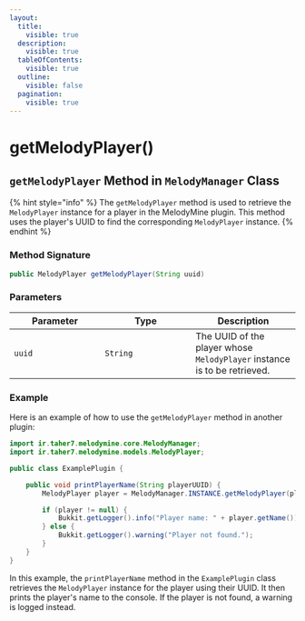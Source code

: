 ```yaml
---
layout:
  title:
    visible: true
  description:
    visible: true
  tableOfContents:
    visible: true
  outline:
    visible: false
  pagination:
    visible: true
---
```


# getMelodyPlayer()

## `getMelodyPlayer` Method in `MelodyManager` Class

{% hint style="info" %}
The `getMelodyPlayer` method is used to retrieve the `MelodyPlayer` instance for a player in the MelodyMine plugin. This method uses the player's UUID to find the corresponding `MelodyPlayer` instance.
{% endhint %}

### Method Signature

```java
public MelodyPlayer getMelodyPlayer(String uuid)
```

### Parameters

<table><thead><tr><th width="144">Parameter</th><th width="144">Type</th><th>Description</th></tr></thead><tbody><tr><td><code>uuid</code></td><td><code>String</code></td><td>The UUID of the player whose <code>MelodyPlayer</code> instance is to be retrieved.</td></tr></tbody></table>

### Example

Here is an example of how to use the `getMelodyPlayer` method in another plugin:

```java
import ir.taher7.melodymine.core.MelodyManager;
import ir.taher7.melodymine.models.MelodyPlayer;

public class ExamplePlugin {

    public void printPlayerName(String playerUUID) {
        MelodyPlayer player = MelodyManager.INSTANCE.getMelodyPlayer(playerUUID);

        if (player != null) {
            Bukkit.getLogger().info("Player name: " + player.getName());
        } else {
            Bukkit.getLogger().warning("Player not found.");
        }
    }
}
```

In this example, the `printPlayerName` method in the `ExamplePlugin` class retrieves the `MelodyPlayer` instance for the player using their UUID. It then prints the player's name to the console. If the player is not found, a warning is logged instead.
